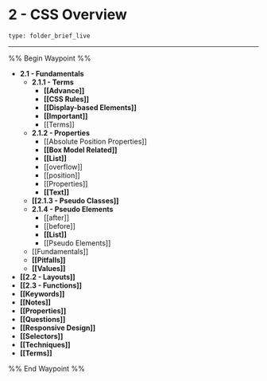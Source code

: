 # 2 - CSS Overview
 
```ccard
type: folder_brief_live
```
 
---

%% Begin Waypoint %%
- **2.1 - Fundamentals**
	- **2.1.1 - Terms**
		- **[[Advance]]**
		- **[[CSS Rules]]**
		- **[[Display-based Elements]]**
		- **[[Important]]**
		- [[Terms]]
	- **2.1.2 - Properties**
		- [[Absolute Position Properties]]
		- **[[Box Model Related]]**
		- **[[List]]**
		- [[overflow]]
		- [[position]]
		- [[Properties]]
		- **[[Text]]**
	- **[[2.1.3 - Pseudo Classes]]**
	- **2.1.4 - Pseudo Elements**
		- [[after]]
		- [[before]]
		- **[[List]]**
		- [[Pseudo Elements]]
	- [[Fundamentals]]
	- **[[Pitfalls]]**
	- **[[Values]]**
- **[[2.2 - Layouts]]**
- **[[2.3 - Functions]]**
- **[[Keywords]]**
- **[[Notes]]**
- **[[Properties]]**
- **[[Questions]]**
- **[[Responsive Design]]**
- **[[Selectors]]**
- **[[Techniques]]**
- **[[Terms]]**

%% End Waypoint %%